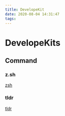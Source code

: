 ```yaml
---
title: DevelopeKit
date: 2020-08-04 14:31:47
tags:
---
```


# DevelopeKits


## Command

### z.sh

[zsh](https://github.com/rupa/z.git)

### tldr

[tldr](https://github.com/tldr-pages/tldr)